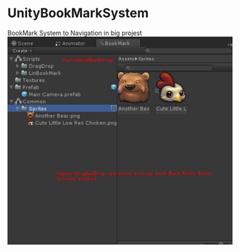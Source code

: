 # UnityBookMarkSystem
BookMark System to Navigation in big projest
![image](Images/KyleBookMark.jpg)
